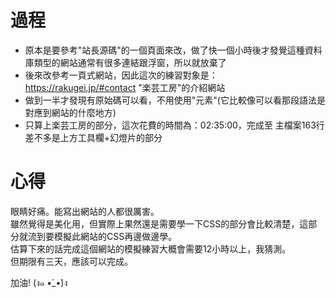 # 過程  
* 原本是要參考"站長源碼"的一個頁面來改，做了快一個小時後才發覺這種資料庫類型的網站通常有很多連結跟浮窗，所以就放棄了
* 後來改參考一頁式網站，因此這次的練習對象是：https://rakugei.jp/#contact "楽芸工房"的介紹網站
* 做到一半才發現有原始碼可以看，不用使用"元素"(它比較像可以看那段語法是對應到網站的什麼地方)
* 只算上楽芸工房的部分，這次花費的時間為：02:35:00，完成至 主檔案163行 差不多是上方工具欄+幻燈片的部分

# 心得
眼睛好痛。能寫出網站的人都很厲害。  
雖然覺得是美化用，但實際上果然還是需要學一下CSS的部分會比較清楚，這部分就流到要模擬此網站的CSS再邊做邊學。  
估算下來的話完成這個網站的模擬練習大概會需要12小時以上，我猜測。  
但期限有三天，應該可以完成。
  
加油! (ง๑ •̀_•́)ง

